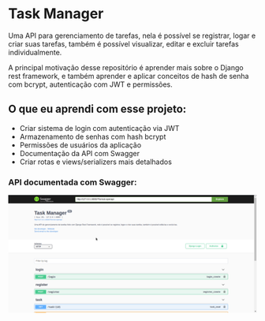 # Task Manager

Uma API para gerenciamento de tarefas, nela é possível se registrar, logar e criar suas tarefas, também é possível visualizar, editar e excluir tarefas individualmente.

A principal motivação desse repositório é aprender mais sobre o Django rest framework, e também aprender e aplicar conceitos de hash de senha com bcrypt, autenticação com JWT e permissões.


## O que eu aprendi com esse projeto:

 - Criar sistema de login com autenticação via JWT
 - Armazenamento de senhas com hash bcrypt
 - Permissões de usuários da aplicação
 - Documentação da API com Swagger
 - Criar rotas e views/serializers mais detalhados


### API documentada com Swagger:

<img src='./.github/api_swagger.png' alt='API Swagger'/>

